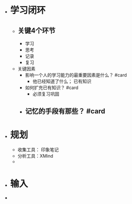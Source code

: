 - # 学习闭环
	- ## 关键4个环节
		- 学习
		- 思考
		- 记录
		- 复习
	- 关键因素
		- 影响一个人的学习能力的最重要因素是什么？ #card
			- 他已经知道了什么； 已有知识
		- 如何扩充已有知识？ #card
			- 必须复习巩固
		- 记忆的手段有那些？ #card
			-
- # 规划
	- 收集工具： 印象笔记
	- 分析工具：XMind
	-
- # 输入
-